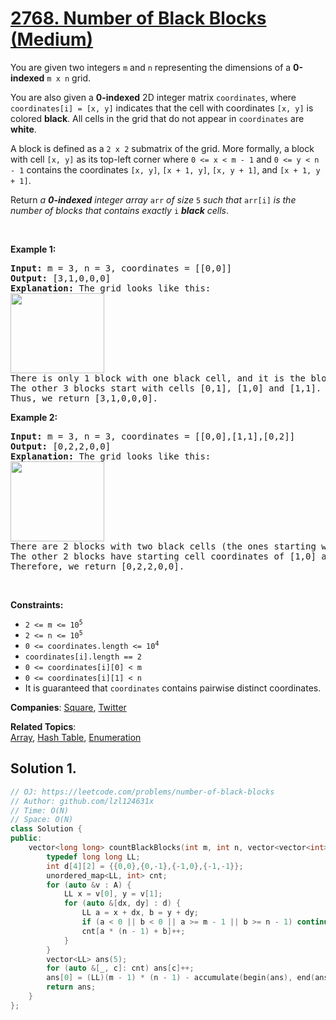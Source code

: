 # [2768. Number of Black Blocks (Medium)](https://leetcode.com/problems/number-of-black-blocks)

<p>You are given two integers <code>m</code> and <code>n</code> representing the dimensions of a&nbsp;<strong>0-indexed</strong>&nbsp;<code>m x n</code> grid.</p>
<p>You are also given a <strong>0-indexed</strong> 2D integer matrix <code>coordinates</code>, where <code>coordinates[i] = [x, y]</code> indicates that the cell with coordinates <code>[x, y]</code> is colored <strong>black</strong>. All cells in the grid that do not appear in <code>coordinates</code> are <strong>white</strong>.</p>
<p>A block is defined as a <code>2 x 2</code> submatrix of the grid. More formally, a block with cell <code>[x, y]</code> as its top-left corner where <code>0 &lt;= x &lt; m - 1</code> and <code>0 &lt;= y &lt; n - 1</code> contains the coordinates <code>[x, y]</code>, <code>[x + 1, y]</code>, <code>[x, y + 1]</code>, and <code>[x + 1, y + 1]</code>.</p>
<p>Return <em>a <strong>0-indexed</strong> integer array</em> <code>arr</code> <em>of size</em> <code>5</code> <em>such that</em> <code>arr[i]</code> <em>is the number of blocks that contains exactly</em> <code>i</code> <em><strong>black</strong> cells</em>.</p>
<p>&nbsp;</p>
<p><strong class="example">Example 1:</strong></p>
<pre><strong>Input:</strong> m = 3, n = 3, coordinates = [[0,0]]
<strong>Output:</strong> [3,1,0,0,0]
<strong>Explanation:</strong> The grid looks like this:
<img alt="" src="https://assets.leetcode.com/uploads/2023/06/18/screen-shot-2023-06-18-at-44656-am.png" style="width: 150px; height: 128px;">
There is only 1 block with one black cell, and it is the block starting with cell [0,0].
The other 3 blocks start with cells [0,1], [1,0] and [1,1]. They all have zero black cells. 
Thus, we return [3,1,0,0,0]. 
</pre>
<p><strong class="example">Example 2:</strong></p>
<pre><strong>Input:</strong> m = 3, n = 3, coordinates = [[0,0],[1,1],[0,2]]
<strong>Output:</strong> [0,2,2,0,0]
<strong>Explanation:</strong> The grid looks like this:
<img alt="" src="https://assets.leetcode.com/uploads/2023/06/18/screen-shot-2023-06-18-at-45018-am.png" style="width: 150px; height: 128px;">
There are 2 blocks with two black cells (the ones starting with cell coordinates [0,0] and [0,1]).
The other 2 blocks have starting cell coordinates of [1,0] and [1,1]. They both have 1 black cell.
Therefore, we return [0,2,2,0,0].
</pre>
<p>&nbsp;</p>
<p><strong>Constraints:</strong></p>
<ul>
	<li><code>2 &lt;= m &lt;= 10<sup>5</sup></code></li>
	<li><code>2 &lt;= n &lt;= 10<sup>5</sup></code></li>
	<li><code>0 &lt;= coordinates.length &lt;= 10<sup>4</sup></code></li>
	<li><code>coordinates[i].length == 2</code></li>
	<li><code>0 &lt;= coordinates[i][0] &lt; m</code></li>
	<li><code>0 &lt;= coordinates[i][1] &lt; n</code></li>
	<li>It is guaranteed that <code>coordinates</code> contains pairwise distinct coordinates.</li>
</ul>

**Companies**:
[Square](https://leetcode.com/company/square), [Twitter](https://leetcode.com/company/twitter)

**Related Topics**:  
[Array](https://leetcode.com/tag/array/), [Hash Table](https://leetcode.com/tag/hash-table/), [Enumeration](https://leetcode.com/tag/enumeration/)

## Solution 1.

```cpp
// OJ: https://leetcode.com/problems/number-of-black-blocks
// Author: github.com/lzl124631x
// Time: O(N)
// Space: O(N)
class Solution {
public:
    vector<long long> countBlackBlocks(int m, int n, vector<vector<int>>& A) {
        typedef long long LL;
        int d[4][2] = {{0,0},{0,-1},{-1,0},{-1,-1}};
        unordered_map<LL, int> cnt;
        for (auto &v : A) {
            LL x = v[0], y = v[1];
            for (auto &[dx, dy] : d) {
                LL a = x + dx, b = y + dy;
                if (a < 0 || b < 0 || a >= m - 1 || b >= n - 1) continue;
                cnt[a * (n - 1) + b]++;
            }
        }
        vector<LL> ans(5);
        for (auto &[_, c]: cnt) ans[c]++;
        ans[0] = (LL)(m - 1) * (n - 1) - accumulate(begin(ans), end(ans), 0LL);
        return ans;
    }
};
```